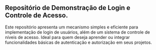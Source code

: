 <h2>Repositório de Demonstração de Login e Controle de Acesso.</h2>
<p>Este repositório apresenta um mecanismo simples e eficiente para implementação de login de usuários, além de um sistema de controle de níveis de acesso. Ideal para quem deseja aprender ou integrar funcionalidades básicas de autenticação e autorização em seus projetos.</p>
